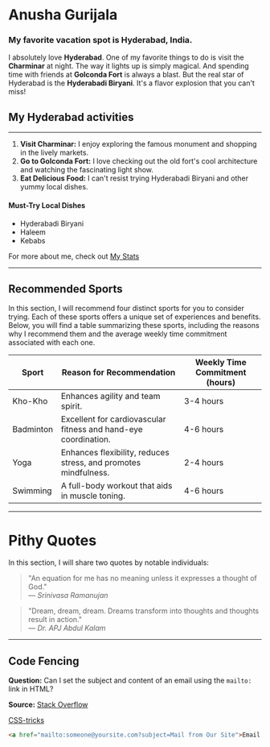 # Anusha Gurijala

### My favorite vacation spot is Hyderabad, India.

I absolutely love **Hyderabad**. One of my favorite things to do is visit the **Charminar** at night. The way it lights up is simply magical. And spending time with friends at **Golconda Fort** is always a blast. But the real star of Hyderabad is the **Hyderabadi Biryani**. It's a flavor explosion that you can't miss!

## My Hyderabad activities 

---

1. **Visit Charminar:** I enjoy exploring the famous monument and shopping in the lively markets.
2. **Go to Golconda Fort:** I love checking out the old fort's cool architecture and watching the fascinating light show.
3. **Eat Delicious Food:** I can't resist trying Hyderabadi Biryani and other yummy local dishes.

#### Must-Try Local Dishes

- Hyderabadi Biryani
- Haleem
- Kebabs

For more about me, check out [My Stats](MyStats.md)

---

## Recommended Sports

In this section, I will recommend four distinct sports for you to consider trying. Each of these sports offers a unique set of experiences and benefits. Below, you will find a table summarizing these sports, including the reasons why I recommend them and the average weekly time commitment associated with each one.


| Sport                | Reason for Recommendation              | Weekly Time Commitment (hours) |
| -------------------- | -------------------------------------- | ------------------------------- |
| Kho-Kho              | Enhances agility and team spirit.       | 3-4 hours                      |
| Badminton            | Excellent for cardiovascular fitness and hand-eye coordination. | 4-6 hours |
| Yoga                 | Enhances flexibility, reduces stress, and promotes mindfulness. | 2-4 hours             |
| Swimming             | A full-body workout that aids in muscle toning. | 4-6 hours                      |

---
# Pithy Quotes

In this section, I will share two quotes by notable individuals:

> "An equation for me has no meaning unless it expresses a thought of God."  
> — *Srinivasa Ramanujan*

> "Dream, dream, dream. Dreams transform into thoughts and thoughts result in action."  
> — *Dr. APJ Abdul Kalam*

---
## Code Fencing

**Question:** Can I set the subject and content of an email using the `mailto:` link in HTML?

**Source:** [Stack Overflow](https://stackoverflow.com/questions/4782068/can-i-set-subject-content-of-email-using-mailto)


[CSS-tricks](https://css-tricks.com/snippets/html/mailto-links/)
```html
<a href="mailto:someone@yoursite.com?subject=Mail from Our Site">Email Us</a>


